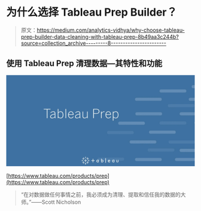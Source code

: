 # 为什么选择 Tableau Prep Builder？

> 原文：<https://medium.com/analytics-vidhya/why-choose-tableau-prep-builder-data-cleaning-with-tableau-prep-8b49aa3c244b?source=collection_archive---------8----------------------->

## 使用 Tableau Prep 清理数据—其特性和功能

![](img/310f69dcc6fa77add13a89b43efe59d1.png)

[https://www.tableau.com/products/prep](https://www.tableau.com/products/prep)

> “在对数据做任何事情之前，我必须成为清理、提取和信任我的数据的大师。”——Scott Nicholson